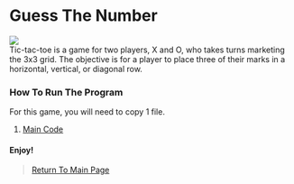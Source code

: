 # Guess The Number
<img src="https://vignette.wikia.nocookie.net/board-games-galore/images/4/47/Tictactoe-winning-vector-639732.jpg/revision/latest/top-crop/width/360/height/450?cb=20160711013756">
<br>Tic-tac-toe is a game for two players, X and O, who takes turns marketing the 3x3 grid. The objective is for a player to place three of their marks in a horizontal, vertical, or diagonal row.<br>

### How To Run The Program
For this game, you will need to copy 1 file.<br>
   1. <a href="https://github.com/Theresiap/Personal-Project/blob/master/TicTacToe/TicTacToe.md">Main Code</a>

#### Enjoy!
>  <a href="https://theresiap.github.io/Personal-Project/">Return To Main Page</a>
